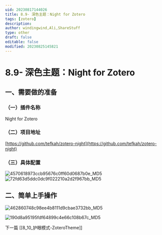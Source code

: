 ```yaml
---
uid: 20230817144026
title: 8.9- 深色主题：Night for Zotero
tags: [zotero]
description: 
author: windingwind,Ali,ShareStuff
type: other
draft: false
editable: false
modified: 20230825145821
---
```


# 8.9- 深色主题：Night for Zotero

## 一、需要做的准备

### （一）插件名称

 Night for Zotero

### （二）项目地址

 [https://github.com/tefkah/zotero-night](https://github.com/tefkah/zotero-night)

### （三）具体配置

 ![4570618973ccb95676c0ff60d0687b0e_MD5](https://cdn.pkmer.cn/images/202308171546181.png!pkmer)![72fd63d5ddc0dc9f022210a2d2f967bb_MD5](https://cdn.pkmer.cn/images/202308171546182.png!pkmer)

## 二、简单上手操作

![462860748c98ee4b8111d9cbae3732bb_MD5](https://cdn.pkmer.cn/images/202308171546183.png!pkmer)

![190d8a95195fdf64899c4e66c108b67c_MD5](https://cdn.pkmer.cn/images/202308171546184.png!pkmer)

下一篇 [[8_10_护眼模式-ZoteroTheme]]